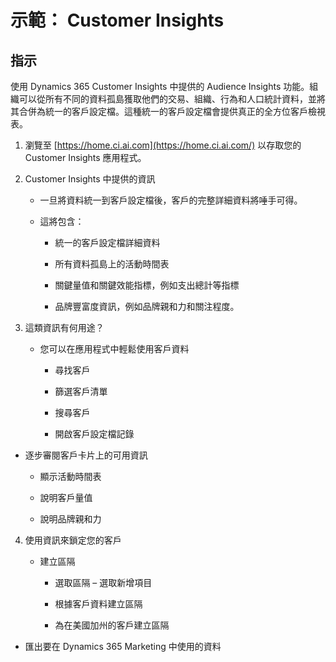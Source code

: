 ﻿---
demo:
    title: '示範： Customer Insights'
    module: '模組 1： 瞭解 Dynamics 365 Marketing 的基礎知識'
---

# 示範： Customer Insights

## 指示

使用 Dynamics 365 Customer Insights 中提供的 Audience Insights 功能。組織可以從所有不同的資料孤島獲取他們的交易、組織、行為和人口統計資料，並將其合併為統一的客戶設定檔。這種統一的客戶設定檔會提供真正的全方位客戶檢視表。 

 

1. 瀏覽至 [https://home.ci.ai.com](https://home.ci.ai.com/) 以存取您的 Customer Insights 應用程式。

 

2. Customer Insights 中提供的資訊

	- 一旦將資料統一到客戶設定檔後，客戶的完整詳細資料將唾手可得。 

	- 這將包含： 

		- 統一的客戶設定檔詳細資料

		- 所有資料孤島上的活動時間表

		- 關鍵量值和關鍵效能指標，例如支出總計等指標

		- 品牌豐富度資訊，例如品牌親和力和關注程度。 

 

3. 這類資訊有何用途？

	- 您可以在應用程式中輕鬆使用客戶資料

		- 尋找客戶

		- 篩選客戶清單

		- 搜尋客戶

		- 開啟客戶設定檔記錄

 

- 逐步審閱客戶卡片上的可用資訊

	- 顯示活動時間表

	- 說明客戶量值

	- 說明品牌親和力

 

4. 使用資訊來鎖定您的客戶

	- 建立區隔

		- 選取區隔 – 選取新增項目

		- 根據客戶資料建立區隔

		- 為在美國加州的客戶建立區隔

- 匯出要在 Dynamics 365 Marketing 中使用的資料

 
